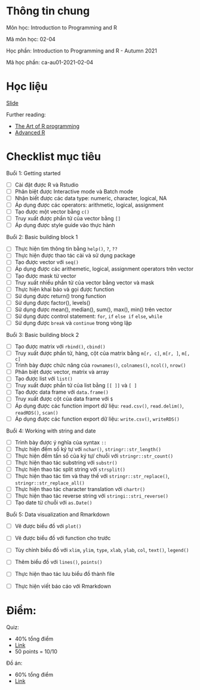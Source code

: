 ﻿# Thông tin chung

Môn học: Introduction to Programming and R

Mã môn học: 02-04

Học phần: Introduction to Programming and R - Autumn 2021

Mã học phần: ca-au01-2021-02-04

# Học liệu

[Slide](https://drive.google.com/drive/folders/1YmEEcg8sI3tpbL8SwHMN5wKXhv9CazfK?usp=sharing)

Further reading:
- [The Art of R programming](https://www.oreilly.com/library/view/the-art-of/9781593273842/)
- [Advanced R](https://adv-r.hadley.nz/)

# Checklist mục tiêu

Buổi 1: Getting started

- [ ] Cài đặt được R và Rstudio
 - [ ] Phân biệt được Interactive mode và Batch mode
 - [ ] Nhận biết được các data type: numeric, character, logical, NA
 - [ ] Áp dụng được các operators: arithmetic, logical, assignment 
 - [ ] Tạo được một vector bằng `c()`
 - [ ] Truy xuất được phần tử của vector bằng `[]`
 - [ ] Áp dụng được style guide vào thực hành 

Buổi 2: Basic building block 1

 - [ ] Thực hiện tìm thông tin bằng `help()`, `?`, `??`
 - [ ] Thực hiện được thao tác cài và sử dụng package
 - [ ] Tạo được vector với `seq()`
 - [ ] Áp dụng được các arithemetic, logical, assignment operators trên vector
 - [ ] Tạo được mask từ vector
 - [ ] Truy xuất nhiều phần tử của vector bằng vector và mask
 - [ ] Thực hiện khai báo và gọi được function
 - [ ] Sử dụng được return() trong function
 - [ ] Sử dụng được factor(), levels()
 - [ ] Sử dụng được mean(), median(), sum(), max(), min() trên vector
 - [ ] Sử dụng được control statement: `for`, `if` `else if` `else`, `while`
 - [ ] Sử dụng được `break` và `continue` trong vòng lặp

Buổi 3: Basic building block 2

 - [ ] Tạo được matrix với `rbind()`, `cbind()`
 - [ ] Truy xuất được phần tử, hàng, cột của matrix bằng `m[r, c]`, `m[r, ]`, `m[, c]`
 - [ ] Trình bày được chức năng của `rownames()`, `colnames()`, `ncol()`, `nrow()`
 - [ ] Phân biệt được vector, matrix và array
 - [ ] Tạo được list với `list()`
 - [ ] Truy xuất được phần tử của list bằng `[[ ]]` và `[ ]`
 - [ ] Tạo được data frame với `data.frame()`
 - [ ] Truy xuất được cột của data frame với `$`
 - [ ] Áp dụng được các function import dữ liệu: `read.csv()`, `read.delim()`, `readRDS()`,  `scan()`
 - [ ] Áp dụng được các function export dữ liệu: `write.csv()`, `writeRDS()`

Buổi 4: Working with string and date

 - [ ] Trình bày được ý nghĩa của syntax `::`
 - [ ] Thực hiện đếm số ký tự với `nchar()`, `stringr::str_length()`
 - [ ] Thực hiện đếm tần số của ký tự/ chuỗi với `stringr::str_count()`
- [ ] Thực hiện thao tác substring với `substr()`
- [ ] Thực hiện thao tác split string với `strsplit()`
- [ ] Thực hiện thao tác tìm và thay thế với `stringr::str_replace()`, `stringr::str_replace_all()`
- [ ] Thực hiện thao tác character translation với `chartr()`
- [ ] Thực hiện thao tác reverse string với `stringi::stri_reverse()`
- [ ] Tạo date từ chuỗi với `as.Date()`

Buổi 5: Data visualization and Rmarkdown

 - [ ] Vẽ được biểu đồ với `plot()`
 - [ ] Vẽ được biểu đồ với function cho trước
 - [ ] Tùy chỉnh biểu đồ với `xlim`, `ylim`, `type`, `xlab`, `ylab`, `col`, `text()`, `legend()`
 - [ ] Thêm biểu đồ với `lines()`, `points()`
 - [ ] Thực hiện thao tác lưu biểu đồ thành file
 - [ ] Thực hiện viết báo cáo với Rmarkdown


# Điểm:
Quiz:
 
- 40% tổng điểm
- [Link](https://forms.gle/nuiRf5VMn9RoLoyf6) 
- 50 points = 10/10

Đồ án:

  - 60% tổng điểm
  - [Link](https://drive.google.com/drive/folders/1FYsUBgKcigjncAZF_FHueMuoSlt4NLkk?usp=sharing)
